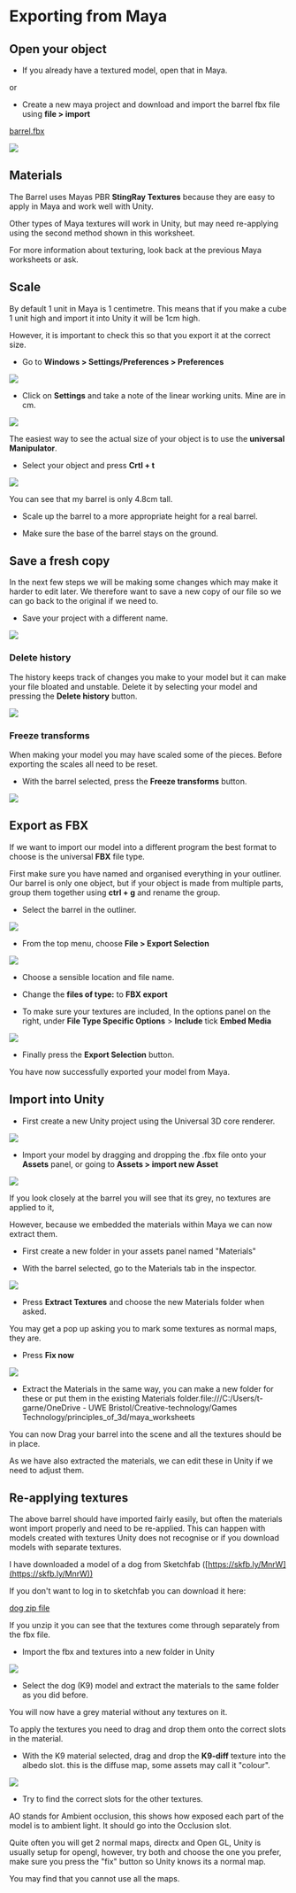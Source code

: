 # Exporting from Maya

## Open your object

- If you already have a textured model, open that in Maya.

or

- Create a new maya project and download and import the barrel fbx file using **file > import**

[barrel.fbx](./assets_for_worksheets/barrel.fbx)

![](images/worksheet_6/barrel.png)

## Materials

The Barrel uses Mayas PBR **StingRay Textures** because they are easy to apply in Maya and work   well with Unity.

Other types of Maya textures will work in Unity, but may need re-applying using the second method shown in this worksheet.

For more information about texturing, look back at the previous Maya worksheets or ask.

## Scale

By default 1 unit in Maya is 1 centimetre. This means that if you make a cube 1 unit high and import it into Unity it will be 1cm high. 

However, it is important to check this so that you export it at the correct size.

- Go to **Windows > Settings/Preferences > Preferences**

![](images/worksheet_5/preferences.png)

- Click on **Settings** and take a note of the linear working units. Mine are in cm.

![](images/worksheet_6/cm.png)

The easiest way to see the actual size of your object is to use the **universal Manipulator**.

- Select your object and press **Crtl + t**

![](images/worksheet_6/universal_translator.png)

You can see that my barrel is only 4.8cm tall.

- Scale up the barrel to a more appropriate height for a real barrel.

- Make sure the base of the barrel stays on the ground.


## Save a fresh copy

In the next few steps we will be making some changes which may make it harder to edit later. We therefore want to save a new copy of our file so we can go back to the original if we need to. 

- Save your project with a different name.

![](images/worksheet_5/save_as.png)

### Delete history

The history keeps track of changes you make to your model but it can make your file bloated and unstable. Delete it by selecting your model and pressing the **Delete history** button.

![](images/worksheet_5/delete_history.png)

### Freeze transforms

When making your model you may have scaled some of the pieces. Before exporting the scales all need to be reset.

- With the barrel selected, press the **Freeze transforms** button.

![](images/worksheet_5/freeze.png)

## Export as FBX

If we want to import our model into a different program the best format to choose is the universal **FBX** file type.

First make sure you have named and organised everything in your outliner. Our barrel is only one object, but if your object is made from multiple parts, group them together using **ctrl + g** and rename the group.

- Select the barrel in the outliner.

![](images/worksheet_6/select_barrel.png)

- From the top menu, choose **File > Export Selection**

![](images/worksheet_5/export_selection.png)

- Choose a sensible location and file name.
- Change the **files of type:** to **FBX export**

- To make sure your textures are included, In the options panel on the right, under **File Type Specific Options** > **Include** tick **Embed Media**

![](images/worksheet_6/embed_media.png)

- Finally press the **Export Selection** button.

You have now successfully exported your model from Maya.

## Import into Unity

- First create a new Unity project using the Universal 3D core renderer.

![](images/worksheet_6/unity1.png)

- Import your model by dragging and dropping the .fbx file onto your **Assets** panel, or going to **Assets > import new Asset**

![](images/worksheet_6/grey_barrel.png)

If you look closely at the barrel you will see that its grey, no textures are applied to it,

However, because we embedded the materials within Maya we can now extract them.

- First create a new folder in your assets panel named "Materials"

- With the barrel selected, go to the Materials tab in the inspector.

![](images/worksheet_6/materials_tab.png)

- Press **Extract Textures** and choose the new Materials folder when asked.

You may get a pop up asking you to mark some textures as normal maps, they are.

- Press **Fix now**

![](images/worksheet_6/fix_now.png)

- Extract the Materials in the same way, you can make a new folder for these or put them in the existing Materials folder.file:///C:/Users/t-garne/OneDrive - UWE Bristol/Creative-technology/Games Technology/principles_of_3d/maya_worksheets

You can now Drag your barrel into the scene and all the textures should be in place. 

As we have also extracted the materials, we can edit these in Unity if we need to adjust them.

## Re-applying textures

The above barrel should have imported fairly easily, but often the materials wont import properly and need to be re-applied. This can happen with models created with textures Unity does not recognise or if you download models with separate textures.

I have downloaded a model of a dog from Sketchfab ([https://skfb.ly/MnrW](https://skfb.ly/MnrW))

If you don't want to log in to sketchfab you can download it here:

[dog zip file](./assets_for_worksheets/k9-doctors-who-dog.zip)

If you unzip it you can see that the textures come through separately from the fbx file.

- Import the fbx and textures into a new folder in Unity

![](images/worksheet_6/imort_dog.png)

- Select the dog (K9) model and extract the materials to the same folder as you did before.

You will now have a grey material without any textures on it. 

To apply the textures you need to drag and drop them onto the correct slots in the material.

- With the K9 material selected, drag and drop the **K9-diff** texture into the albedo slot. this is the diffuse map, some assets may call it "colour".

![](images/worksheet_6/albedo.png)

- Try to find the correct slots for the other textures. 

AO stands for Ambient occlusion, this shows how exposed each part of the model is to ambient light. It should go into the Occlusion slot.

Quite often you will get 2 normal maps, directx and Open GL, Unity is usually setup for opengl, however, try both and choose the one you prefer, make sure you press the "fix" button so Unity knows its a normal map.

You may find that you cannot use all the maps.






